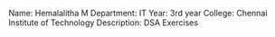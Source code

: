 Name: Hemalalitha M
Department: IT
Year: 3rd year
College: Chennai Institute of Technology
Description: DSA Exercises
